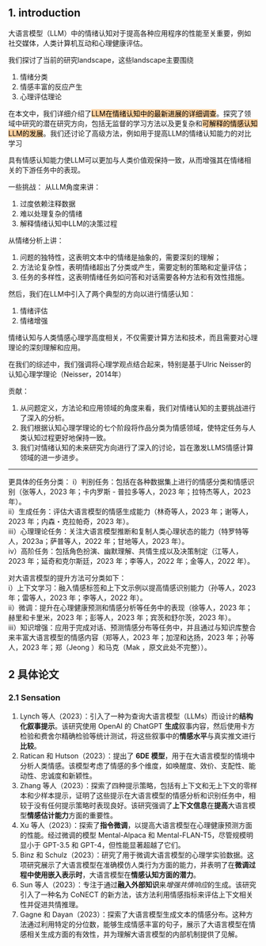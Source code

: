 ## 1. introduction
大语言模型（LLM）中的情绪认知对于提高各种应用程序的性能至关重要，例如社交媒体，人类计算机互动和心理健康评估。

我们探讨了当前的研究landscape，这些landscape主要围绕
1. 情绪分类
2. 情感丰富的反应产生
3. 心理评估理论

在本文中，我们详细介绍了<mark style="background: #FFB86CA6;">LLM在情绪认知中的最新进展的详细调查</mark>。探究了领域中研究的潜在研究方向，包括无监督的学习方法以及更复杂和<mark style="background: #FFB86CA6;">可解释的情感认知LLM的发展</mark>。我们还讨论了高级方法，例如用于提高LLM的情绪认知能力的对比学习

具有情感认知能力使LLM可以更加与人类价值观保持一致，从而增强其在情绪相关的下游任务中的表现。

一些挑战：
从LLM角度来讲：
1. 过度依赖注释数据
2. 难以处理复杂的情绪
3. 解释情绪认知中LLM的决策过程

从情绪分析上讲：
1. 问题的独特性，这表明文本中的情绪是抽象的，需要深刻的理解； 
2. 方法论复杂性，表明情绪超出了分类或产生，需要定制的策略和定量评估；
3. 任务的多样性，这表明情绪任务如问答和对话需要各种方法和有效性措施。

然后，我们在LLM中引入了两个典型的方向以进行情感认知：
1. 情绪评估
2. 情绪增强

情绪认知与人类情感心理学高度相关，不仅需要计算方法和技术，而且需要对心理理论的深刻理解和应用。

在我们的综述中，我们强调将心理学观点结合起来，特别是基于Ulric Neisser的认知心理学理论（Neisser，2014年）

贡献：
1. 从问题定义，方法论和应用领域的角度来看，我们对情绪认知的主要挑战进行了深入的分析。
2. 我们根据认知心理学理论的七个阶段将作品分类为情感领域，使特定任务与人类认知过程更好地保持一致。
3. 我们对情绪认知的未来研究方向进行了深入的讨论，旨在激发LLMS情感计算领域的进一步进步。

---
更具体的任务分类：
i）判别任务：包括在各种数据集上进行的情感分类和情感识别（张等人，2023 年；卡内罗斯 - 普拉多等人，2023 年；拉特杰等人，2023 年）。  
ii）生成任务：评估大语言模型的情感生成能力（林奇等人，2023 年；谢等人，2023 年；内森・克拉帕奇，2023 年）。  
iii）心理理论任务：关注大语言模型推断和复制人类心理状态的能力（特罗特等人，2023a；萨普等人，2022 年；甘地等人，2023 年）。  
iv）高阶任务：包括角色扮演、幽默理解、共情生成以及决策制定（江等人，2023 年；延奇和克尔斯廷，2023 年；李等人，2022 年；金等人，2022 年）。

对大语言模型的提升方法可分类如下：  
i）上下文学习：融入情感标签和上下文示例以提高情感识别能力（孙等人，2023 年；雷等人，2023 年；李等人，2022 年）。  
ii）微调：提升在心理健康预测和情感分析等任务中的表现（徐等人，2023 年；赫里和卡里米，2023 年；彭等人，2023 年；宾茨和舒尔茨，2023 年）。  
iii）知识增强：应用于完成对话、预测情感分布等任务中，并且通过与知识库整合来丰富大语言模型的情感内容（郑等人，2023 年；加涅和达扬，2023 年；孙等人，2023 年；郑（Jeong ）和马克（Mak ，原文此处不完整））。

## 2 具体论文
### 2.1 Sensation

1. Lynch 等人（2023）：引入了一种为查询大语言模型（LLMs）而设计的**结构化叙事提示**。该研究使用 OpenAI 的 ChatGPT **生成**叙事内容，然后使用卡方检验和费舍尔精确检验等统计测试，将这些叙事中的**情感水平**与真实推文进行**比较**。
2. Ratican 和 Hutson（2023）：提出了 **6DE 模型**，用于在大语言模型的情境中分析人类情感。该模型考虑了情感的多个维度，如唤醒度、效价、支配性、能动性、忠诚度和新颖性。
3. Zhang 等人（2023）：探索了四种提示策略，包括有上下文和无上下文的零样本和少样本提示，证明了这些提示在大语言模型的情感分析和识别任务中，相较于没有任何提示策略时表现良好。该研究强调了**上下文信息**在**提高**大语言模型**情感估计能力**方面的重要性。
4. Xu 等人（2023）：探索了**指令微调**，以提高大语言模型在心理健康预测方面的性能。经过微调的模型 Mental-Alpaca 和 Mental-FLAN-T5，尽管规模明显小于 GPT-3.5 和 GPT-4，但性能显著超越了它们。
5. Binz 和 Schulz（2023）：研究了用于微调大语言模型的心理学实验数据。这项研究展示了大语言模型在准确模仿人类行为方面的能力，并表明了在**微调过程中使用嵌入表示时**，大语言模型在**情感认知方面的潜力**。
6. Sun 等人（2023）：专注于通过**融入外部知识**来*增强共情响应*的生成。该研究引入了一种名为 CoNECT 的新方法，该方法利用情感指标来评估上下文相关性并促进共情推理。
7. Gagne 和 Dayan（2023）：探索了大语言模型生成文本的情感分布。这种方法通过利用特定的分位数，能够生成情感丰富的句子，展示了大语言模型在情感相关生成方面的有效性，并为理解大语言模型的内部机制提供了见解。